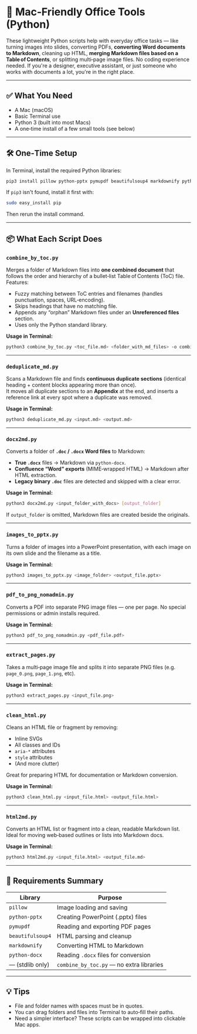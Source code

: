 # 🧰 Mac‑Friendly Office Tools (Python)

These lightweight Python scripts help with everyday office tasks — like turning images into slides, converting PDFs, **converting Word documents to Markdown**, cleaning up HTML, **merging Markdown files based on a Table of Contents**, or splitting multi‑page image files. No coding experience needed. If you're a designer, executive assistant, or just someone who works with documents a lot, you're in the right place.

---

## ✅ What You Need

- A Mac (macOS)
- Basic Terminal use
- Python 3 (built into most Macs)
- A one‑time install of a few small tools (see below)

---

## 🛠️ One‑Time Setup

In Terminal, install the required Python libraries:

```bash
pip3 install pillow python-pptx pymupdf beautifulsoup4 markdownify python-docx
```

If `pip3` isn't found, install it first with:

```bash
sudo easy_install pip
```

Then rerun the install command.

---

## 📦 What Each Script Does

### `combine_by_toc.py`

Merges a folder of Markdown files into **one combined document** that follows the order and hierarchy of a bullet‑list Table of Contents (ToC) file.  
Features:

- Fuzzy matching between ToC entries and filenames (handles punctuation, spaces, URL‑encoding).  
- Skips headings that have no matching file.  
- Appends any “orphan” Markdown files under an **Unreferenced files** section.  
- Uses only the Python standard library.

**Usage in Terminal:**

```bash
python3 combine_by_toc.py <toc_file.md> <folder_with_md_files> -o combined.md
```

---

### `deduplicate_md.py`

Scans a Markdown file and finds **continuous duplicate sections** (identical heading + content blocks appearing more than once).  
It moves all duplicate sections to an **Appendix** at the end, and inserts a reference link at every spot where a duplicate was removed.

**Usage in Terminal:**

```bash
python3 deduplicate_md.py <input.md> <output.md>
```

---

### `docx2md.py`

Converts a folder of **`.doc` / `.docx` Word files** to Markdown:

- **True `.docx`** files → Markdown via `python-docx`.
- **Confluence “Word” exports** (MIME‑wrapped HTML) → Markdown after HTML extraction.
- **Legacy binary `.doc`** files are detected and skipped with a clear error.

**Usage in Terminal:**

```bash
python3 docx2md.py <input_folder_with_docs> [output_folder]
```

If `output_folder` is omitted, Markdown files are created beside the originals.

---

### `images_to_pptx.py`

Turns a folder of images into a PowerPoint presentation, with each image on its own slide and the filename as a title.

**Usage in Terminal:**

```bash
python3 images_to_pptx.py <image_folder> <output_file.pptx>
```

---

### `pdf_to_png_nomadmin.py`

Converts a PDF into separate PNG image files — one per page. No special permissions or admin installs required.

**Usage in Terminal:**

```bash
python3 pdf_to_png_nomadmin.py <pdf_file.pdf>
```

---

### `extract_pages.py`

Takes a multi‑page image file and splits it into separate PNG files (e.g. `page_0.png`, `page_1.png`, etc).

**Usage in Terminal:**

```bash
python3 extract_pages.py <input_file.png>
```

---

### `clean_html.py`

Cleans an HTML file or fragment by removing:

- Inline SVGs  
- All classes and IDs  
- `aria-*` attributes  
- `style` attributes  
- (And more clutter)

Great for preparing HTML for documentation or Markdown conversion.

**Usage in Terminal:**

```bash
python3 clean_html.py <input_file.html> <output_file.html>
```

---

### `html2md.py`

Converts an HTML list or fragment into a clean, readable Markdown list. Ideal for moving web‑based outlines or lists into Markdown docs.

**Usage in Terminal:**

```bash
python3 html2md.py <input_file.html> <output_file.md>
```

---

## 🔧 Requirements Summary

| Library          | Purpose                                   |
|------------------|-------------------------------------------|
| `pillow`         | Image loading and saving                  |
| `python-pptx`    | Creating PowerPoint (.pptx) files         |
| `pymupdf`        | Reading and exporting PDF pages           |
| `beautifulsoup4` | HTML parsing and cleanup                  |
| `markdownify`    | Converting HTML to Markdown               |
| `python-docx`    | Reading `.docx` files for conversion      |
| — (stdlib only)  | `combine_by_toc.py` — no extra libraries  |

---

## 💡 Tips

- File and folder names with spaces must be in quotes.
- You can drag folders and files into Terminal to auto‑fill their paths.
- Need a simpler interface? These scripts can be wrapped into clickable Mac apps.
